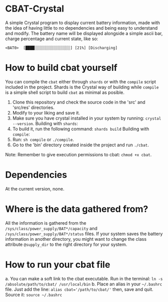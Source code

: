 # CBAT-Crystal
A simple Crystal program to display current battery information, made with the idea of having little to no dependencies and being easy to understand and modify. The battery name will be displayed alongside a simple ascii bar, charge percentage and current state, like so:

`<BAT0>  [████░░░░░░░░░░░░░░░░] [21%] [Discharging]`

# How to build cbat yourself 
You can compile the `cbat` either through `shards` or with the `compile` script included in the project. 
Shards is the Crystal way of building while `compile` is a simple shell script to build `cbat` as minimal as posible.

1. Clone this repository and check the source code in the 'src' and 'src/res' directories.
2. Modify to your liking and save it.
3. Make sure you have crystal installed in your system by running:
   ```crystal --version```.
Building with `shards`:
4. To build it, run the following command:
   ```shards build```
Building with `compile`:
4. Run:
	```sh compile``` or ```./compile```.
5. Go to the 'bin' directory created inside the project and run ```./cbat```.

Note: Remember to give execution permissions to cbat: ```chmod +x cbat```.

# Dependencies
At the current version, none.

# Where is the data gathered from?
All the information is gathered from the ```/sys/class/power_supply/BAT*/capacity``` and ```/sys/class/power_supply/BAT*/status``` files. 
If your system saves the battery information in another directory, you might want to change the class attribute ```@supply_dir``` to the right directory for your system.

# How to run your cbat file
a. You can make a soft link to the cbat executable. Run in the terminal:
	```ln -s /absolute/path/to/cbat/ /usr/local/bin```
 b. Place an alias in your `~/.bashrc` file. Just add the line:
	```alias cbat='/path/to/cbat/'```
	then, save and quit. Source it:
	```source ~/.bashrc```
